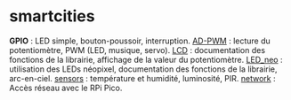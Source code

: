 # smartcities

**GPIO** : LED simple, bouton-poussoir, interruption. 
[AD-PWM](AD-PWM) : lecture du potentiomètre, PWM (LED, musique, servo).
[LCD](LCD) : documentation des fonctions de la librairie, affichage de la valeur du potentiomètre.
[LED_neo](LED_neo) : utilisation des LEDs néopixel, documentation des fonctions de la librairie, arc-en-ciel.
[sensors](sensors) : température et humidité, luminosité, PIR.
[network](network) : Accès réseau avec le RPi Pico.
